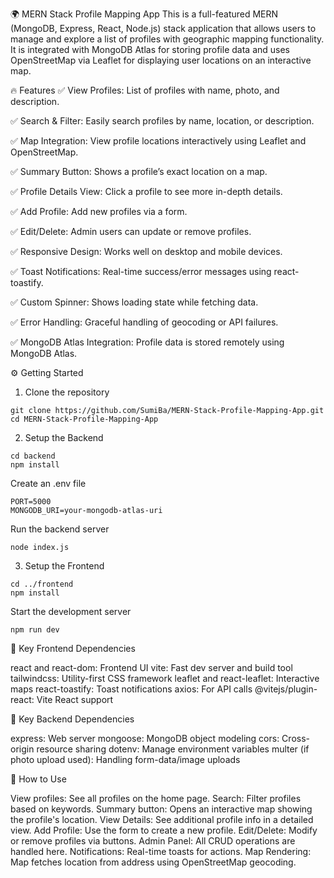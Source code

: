 🌍 MERN Stack Profile Mapping App
This is a full-featured MERN (MongoDB, Express, React, Node.js) stack application that allows users to manage and explore a list of profiles with geographic mapping functionality. It is integrated with MongoDB Atlas for storing profile data and uses OpenStreetMap via Leaflet for displaying user locations on an interactive map.


🔥 Features
✅ View Profiles: List of profiles with name, photo, and description.

✅ Search & Filter: Easily search profiles by name, location, or description.

✅ Map Integration: View profile locations interactively using Leaflet and OpenStreetMap.

✅ Summary Button: Shows a profile’s exact location on a map.

✅ Profile Details View: Click a profile to see more in-depth details.

✅ Add Profile: Add new profiles via a form.

✅ Edit/Delete: Admin users can update or remove profiles.

✅ Responsive Design: Works well on desktop and mobile devices.

✅ Toast Notifications: Real-time success/error messages using react-toastify.

✅ Custom Spinner: Shows loading state while fetching data.

✅ Error Handling: Graceful handling of geocoding or API failures.

✅ MongoDB Atlas Integration: Profile data is stored remotely using MongoDB Atlas.


⚙️ Getting Started
1. Clone the repository
```
git clone https://github.com/SumiBa/MERN-Stack-Profile-Mapping-App.git
cd MERN-Stack-Profile-Mapping-App
```

2. Setup the Backend
```
cd backend
npm install
```

Create an .env file
```
PORT=5000
MONGODB_URI=your-mongodb-atlas-uri
```

Run the backend server
```
node index.js
```

3. Setup the Frontend
```
cd ../frontend
npm install
```

Start the development server
```
npm run dev
```

🔑 Key Frontend Dependencies

react and react-dom: Frontend UI
vite: Fast dev server and build tool
tailwindcss: Utility-first CSS framework
leaflet and react-leaflet: Interactive maps
react-toastify: Toast notifications
axios: For API calls
@vitejs/plugin-react: Vite React support

🧩 Key Backend Dependencies

express: Web server
mongoose: MongoDB object modeling
cors: Cross-origin resource sharing
dotenv: Manage environment variables
multer (if photo upload used): Handling form-data/image uploads

🚀 How to Use

View profiles: See all profiles on the home page.
Search: Filter profiles based on keywords.
Summary button: Opens an interactive map showing the profile's location.
View Details: See additional profile info in a detailed view.
Add Profile: Use the form to create a new profile.
Edit/Delete: Modify or remove profiles via buttons.
Admin Panel: All CRUD operations are handled here.
Notifications: Real-time toasts for actions.
Map Rendering: Map fetches location from address using OpenStreetMap geocoding.
